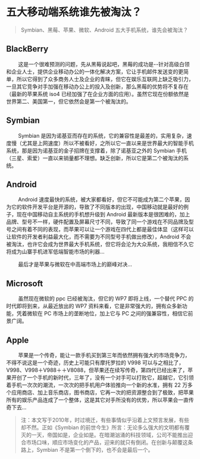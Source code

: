 # 五大移动端系统谁先被淘汰？


> Symbian、黑莓、苹果、微软、Android 五大手机系统，谁先会被淘汰？

<!--more-->

## BlackBerry

&emsp;&emsp; 这是一个很难预测的问题，先从黑莓说起吧，黑莓的成功是--针对高级白领和企业人士，提供企业移动办公的一体化解决方案，它让手机邮件发送变的更简单，所以它得到了众多商务人士及企业的青睐，但它在娱乐互联网上缺乏吸引力，一旦其它竞争对手加强在移动办公上的投入及创新，那么黑莓的优势将不复存在（最新的苹果系统 iso4 已经加强了在企业方面的应用）。虽然它现在份额依然是世界第二、美国第一，但它依然会是第一个被淘汰的。

## Symbian

&emsp;&emsp; Symbian 是因为诺基亚而存在的系统，它的兼容性是最差的，实用复杂，速度慢（尤其是上网速度）所以不被看好，之所以它一直以来是世界最大的智能手机系统，那是因为诺基亚的金子招牌在支撑着，除了诺基亚之外的 Symbian 手机（三星、索爱）一直以来销量都不理想。缺乏创新，所以它是第二个被淘汰的系统。

## Android

&emsp;&emsp; Android 速度最快的系统，被大家都看好，但它不可能成为第二个苹果，因为它的软件开发平台是开源的，导致了不同版本的出现，中国移动就是最好的例子，现在中国移动自主系统的手机想升级到 Android 最新版本是很困难的，加上品牌、型号不一样，硬件配置及屏幕尺寸不同，导致了同一个游戏在不同品牌及型号之间有着不同的表现，而苹果可以让一个游戏在四代上都是最佳体显（这样可以让软件的开发者利益最大化，而不需要为不同型号手机做出修改），Android 不会被淘汰，也许它会成为世界最大手机系统，但它将会沦为大众系统，我相信不久它将成为山寨手机进军低端智能市场的利器...

&emsp;&emsp; 最后才是苹果与微软在中高端市场上的巅峰对决...

## Microsoft

&emsp;&emsp; 虽然现在微软的 ppc 已经被淘汰，但它的 WP7 即将上线，一个替代 PPC 的时代即将到来，从最近放出的 WP7 资料来看，它是非常强大的，拥有众多新功能，凭着微软在 PC 市场上的垄断地位，加上它与 PC 之间的强兼容性，相信它前景广阔。

## Apple

&emsp;&emsp; 苹果是一个传奇，能让一款手机买到第三年而依然拥有强大的市场竞争力，不得不说这是一个奇迹，历史上可能只有摩托罗拉的 V998 可以与之相比了，V998、V998＋V988＋＋V8088，但苹果还在续写传奇，第四代已经出来了，苹果开创了一个手机的新时代，三年了，没有一个对手可以打败它，超越它，它引领着手机一次次的潮流，一次次的把手机用户体验推向一个新的水准，拥有 22 万多个应用商店、加上音乐商店，图书商店，它再一次的把资源整合到了极致，把苹果所有的娱乐产品连成了一个整体，这是其它对手所没有的优势，所以苹果会一直传奇下去…

> 注：本文写于2010年，时过境迁，有些事情似乎沿着上文预言发展，有些却不然。正如《Symbian 的前世今生》所言：无论多么强大的文明都有覆灭的一天，帝国如是，企业如是。在暗潮汹涌的科技领域，公司不能推出迎合市场口味，顺应市场变化的产品，迎来的就只有倒闭。在创新与颠覆这条路上，Symbian 不是第一个倒下的，也不会是最后一个。

